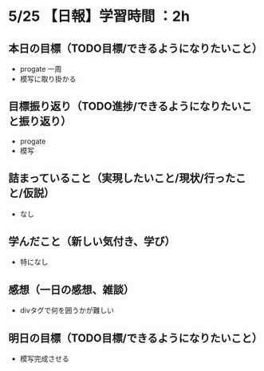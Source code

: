 # 5/25 【日報】学習時間 ：2h
## 本日の目標（TODO目標/できるようになりたいこと）
- progate 一周
- 模写に取り掛かる
## 目標振り返り（TODO進捗/できるようになりたいこと振り返り）
- progate
- 模写
## 詰まっていること（実現したいこと/現状/行ったこと/仮説）
- なし
## 学んだこと（新しい気付き、学び）
- 特になし
## 感想（一日の感想、雑談）
- divタグで何を囲うかが難しい
## 明日の目標（TODO目標/できるようになりたいこと）
- 模写完成させる
